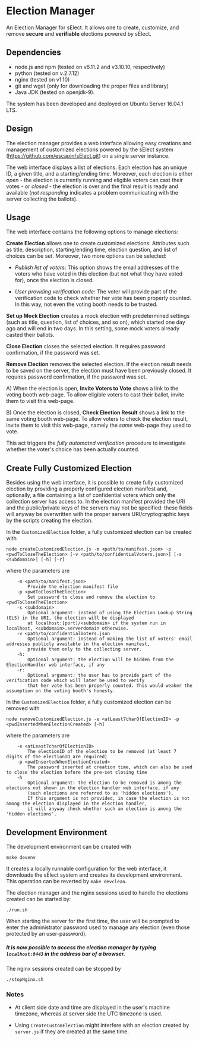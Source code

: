 # Election Manager

An Election Manager for sElect.  It allows one to create, customize, and
remove **secure** and **verifiable** elections powered by sElect.


## Dependencies

* node.js and npm (tested on v6.11.2 and v3.10.10, respectively)
* python (tested on v.2.7.12)
* nginx (tested on v1.10)
* git and wget (only for downloading the proper files and library)
* Java JDK (tested on openjdk-9).


The system has been developed and deployed on Ubuntu Server 16.04.1 LTS.


## Design

The election manager provides a web interface allowing easy
creations and management of customized elections powered by the sElect
system (https://github.com/escapin/sElect.git) on a single server
instance.

The web interface displays a list of elections. Each election has an
unique ID, a given title, and a starting/ending time. Moreover, each
election is either *open* - the election is currently running and
eligible voters can cast their votes - or *closed* - the election is
over and the final result is ready and available (*not responding*
indicates a problem communicating with the server collecting the
ballots).


## Usage

The web interface contains the following options to manage elections:

**Create Election** allows one to create customized elections: Attributes 
such as title, description, starting/ending time, election question, 
and list of choices can be set. Moreover, two more options can be selected:

* _Publish list of voters_: This option shows the email addresses of
  the voters who have voted in this election (but not what they have voted
  for), once the election is closed.
 
* _User providing verification code_: The voter will provide part of 
  the verification code to check whether her vote has been properly 
  counted. In this way, not even the voting booth needs to be trusted. 

**Set up Mock Election** creates a mock election with predetermined settings
(such as title, question, list of choices, and so on), which started one day ago
and will end in two days. In this setting, some mock voters already casted their ballots.

**Close Election** closes the selected election. It requires password 
confirmation, if the password was set.

**Remove Election** removes the selected election. If the election result needs 
to be saved on the server, the election must have been previously closed. 
It requires password confirmation, if the password was set.

A) When the election is open, **Invite Voters to Vote** shows a link to the 
voting booth web-page. To allow eligible voters to cast their ballot, invite them 
to visit this web-page.

B) Once the election is closed, **Check Election Result** shows a link to the same 
voting booth web-page. To allow voters to check the election result, invite them to 
visit this web-page, namely the _same_ web-page they used to vote.


This act triggers the *fully automated verification* procedure to investigate whether the 
voter's choice has been actually counted.


## Create Fully Customized Election

Besides using the web interface, it is possible to create fully
customized election by providing a properly configured election manifest
and, optionally, a file containing a list of confidential voters which
only the collection server has access to.  In the election manifest
provided the URI and the public/private keys of the servers may not be
specified: these fields will anyway be overwritten with the proper
servers URI/cryptographic keys by the scripts creating the election.

In the `CustomizedElection` folder, a fully customized election can be created with

```
node createCustomizedElection.js -m <path/to/manifest.json> -p <pwdToCloseTheElection> [-v <path/to/confidentialVoters.json>] [-s <subdomain>] [-h] [-r]
```
where the parameters are
```
	-m <path/to/manifest.json>
	    Provide the election manifest file
	-p <pwdToCloseTheElection>
		Set password to close and remove the election to <pwdToCloseTheElection>
	-s <subdomain>
		Optional argument: instead of using the Election Lookup String (ELS) in the URI, the election will be displayed 
		at localhost:[port]/<subdomain> if the system run in localhost, <subdomain>.serverdomain otherwise.
	-v <path/to/confidentialVoters.json 
		Optional argument: instead of making the list of voters' email addresses publicly available in the election manifest, 
		provide them only to the collecting server.
	-h: 
		Optional argument: the election will be hidden from the ElectionHandler web interface, if any
	-r: 
		Optional argument: the user has to provide part of the verification code which will later be used to verify 
		that her vote has been properly counted. This would weaker the assumption on the voting booth's honesty.
```

In the `CustomizedElection` folder, a fully customized election can be removed with

```
node removeCustomizedElection.js -e <atLeast7charOfElectionID> -p <pwdInsertedWhenElectionCreated> [-h]
```
where the parameters are
```
	-e <atLeast7charOfElectionID>
	    The electionID of the election to be removed (at least 7 digits of the electionID are required)
	-p <pwdInsertedWhenElectionCreated>
	    The password inserted at creation time, which can also be used to close the election before the pre-set closing time
	-h 
	    Optional argument: the election to be removed is among the elections not shown in the election handler web interface, if any
	    (such elections are referred to as 'hidden elections').
	    If this argument is not provided, in case the election is not among the election displayed in the election handler, 
	    it will anyway check whether such an election is among the 'hidden elections'.
```

## Development Environment

The development environment can be created with

```
make devenv
```

It creates a locally runnable configuration for the
web interface, it downloads the sElect system and creates its
development environment. This operation can be reverted by
`make devclean`.


The election manager and the nginx sessions used to handle the elections 
created can be started by:

```
./run.sh
```

When starting the server for the first time, the user will be prompted
to enter the administrator password used to manage any election (even
those protected by an user-password).


##### It is now possible to access the election manager by typing ``localhost:8443`` in the address bar of a browser.


The nginx sessions created can be stopped by

```
./stopNginx.sh
```

### Notes

* At client side date and time are displayed in the user's machine 
  timezone, whereas at server side the UTC timezone is used.

* Using `CreateCustomElection` might interfere with an election created 
  by `server.js` if they are created at the same time.
